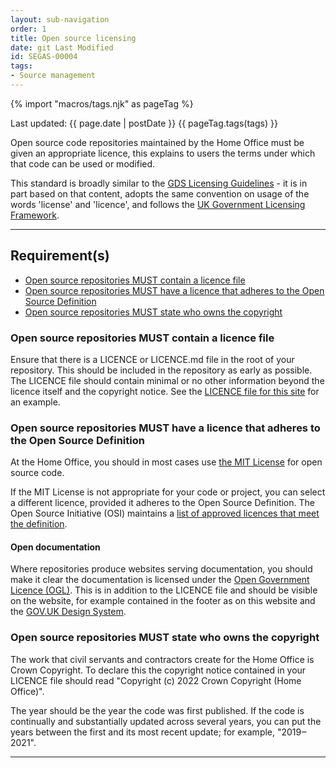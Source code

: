 ```yaml
---
layout: sub-navigation
order: 1
title: Open source licensing
date: git Last Modified
id: SEGAS-00004
tags:
- Source management
---
```


{% import "macros/tags.njk" as pageTag %}

Last updated: {{ page.date | postDate }}
{{ pageTag.tags(tags)  }}

Open source code repositories maintained by the Home Office must be given an appropriate licence, this explains to users the terms under which that code can be used or modified.

This standard is broadly similar to the [GDS Licensing Guidelines](https://gds-way.cloudapps.digital/manuals/licensing.html#licensing) - it is in part based on that content, adopts the same convention on usage of the words 'license' and 'licence', and follows the [UK Government Licensing Framework](https://www.nationalarchives.gov.uk/information-management/re-using-public-sector-information/uk-government-licensing-framework/).

---

## Requirement(s)

- [Open source repositories MUST contain a licence file](#open-source-repositories-must-contain-a-licence-file)
- [Open source repositories MUST have a licence that adheres to the Open Source Definition](#open-source-repositories-must-have-a-licence-that-adheres-to-the-open-source-definition)
- [Open source repositories MUST state who owns the copyright](#open-source-repositories-must-state-who-owns-the-copyright)

### Open source repositories MUST contain a licence file

Ensure that there is a LICENCE or LICENCE.md file in the root of your repository. This should be included in the repository as early as possible. The LICENCE file should contain minimal or no other information beyond the licence itself and the copyright notice. See the [LICENCE file for this site](https://github.com/HO-CTO/engineering-guidance-and-standards/blob/main/LICENCE) for an example.

### Open source repositories MUST have a licence that adheres to the Open Source Definition

At the Home Office, you should in most cases use [the MIT License](https://opensource.org/license/mit/) for open source code.

If the MIT License is not appropriate for your code or project, you can select a different licence, provided it adheres to the Open Source Definition. The Open Source Initiative (OSI) maintains a [list of approved licences that meet the definition](https://opensource.org/licenses/).

#### Open documentation

Where repositories produce websites serving documentation, you should make it clear the documentation is licensed under the [Open Government Licence (OGL)](https://www.nationalarchives.gov.uk/doc/open-government-licence/version/3/). This is in addition to the LICENCE file and should be visible on the website, for example contained in the footer as on this website and the [GOV.UK Design System](https://design-system.service.gov.uk/components/footer/).

### Open source repositories MUST state who owns the copyright

The work that civil servants and contractors create for the Home Office is Crown Copyright. To declare this the copyright notice contained in your LICENCE file should read "Copyright (c) 2022 Crown Copyright (Home Office)".

The year should be the year the code was first published. If the code is continually and substantially updated across several years, you can put the years between the first and its most recent update; for example, "2019‒2021".

---
